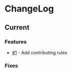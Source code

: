 # ChangeLog

## Current

### Features

- [#1](https://github.com/MerlinLayer2/merlin-cdk-validium-node/pull/1) - Add contributing rules

### Fixes
